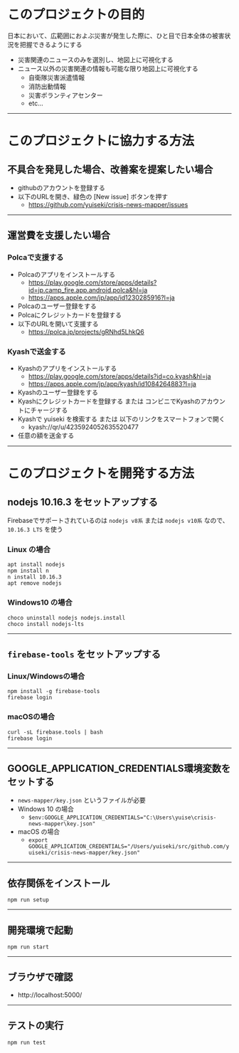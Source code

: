 
# このプロジェクトの目的
日本において、広範囲におよぶ災害が発生した際に、ひと目で日本全体の被害状況を把握できるようにする

  - 災害関連のニュースのみを選別し、地図上に可視化する
  - ニュース以外の災害関連の情報も可能な限り地図上に可視化する
    - 自衛隊災害派遣情報
    - 消防出動情報
    - 災害ボランティアセンター
    - etc...

----------

# このプロジェクトに協力する方法

## 不具合を発見した場合、改善案を提案したい場合
  - githubのアカウントを登録する
  - 以下のURLを開き、緑色の [New issue] ボタンを押す
    - https://github.com/yuiseki/crisis-news-mapper/issues

----------

## 運営費を支援したい場合
### Polcaで支援する
  - Polcaのアプリをインストールする
    - https://play.google.com/store/apps/details?id=jp.camp_fire.app.android.polca&hl=ja
    - https://apps.apple.com/jp/app/id1230285916?l=ja
  - Polcaのユーザー登録をする
  - Polcaにクレジットカードを登録する
  - 以下のURLを開いて支援する
    - https://polca.jp/projects/gRNhd5LhkQ6

### Kyashで送金する
  - Kyashのアプリをインストールする
    - https://play.google.com/store/apps/details?id=co.kyash&hl=ja
    - https://apps.apple.com/jp/app/kyash/id1084264883?l=ja
  - Kyashのユーザー登録をする
  - Kyashにクレジットカードを登録する または コンビニでKyashのアカウントにチャージする
  - Kyashで yuiseki を検索する または 以下のリンクをスマートフォンで開く
    - kyash://qr/u/4235924052635520477
  - 任意の額を送金する

----------

# このプロジェクトを開発する方法

## nodejs 10.16.3 をセットアップする
Firebaseでサポートされているのは
`nodejs v8系` または `nodejs v10系` なので、
`10.16.3 LTS` を使う

### Linux の場合
```
apt install nodejs
npm install n
n install 10.16.3
apt remove nodejs
```

### Windows10 の場合
```
choco uninstall nodejs nodejs.install
choco install nodejs-lts
```

----------

## `firebase-tools` をセットアップする
### Linux/Windowsの場合
```
npm install -g firebase-tools
firebase login
```

### macOSの場合
```
curl -sL firebase.tools | bash
firebase login
```

----------

## GOOGLE_APPLICATION_CREDENTIALS環境変数をセットする
  - `news-mapper/key.json` というファイルが必要
  - Windows 10 の場合
    - `$env:GOOGLE_APPLICATION_CREDENTIALS="C:\Users\yuise\crisis-news-mapper\key.json"`
  - macOS の場合
    - `export GOOGLE_APPLICATION_CREDENTIALS="/Users/yuiseki/src/github.com/yuiseki/crisis-news-mapper/key.json"`

----------

## 依存関係をインストール
```
npm run setup
```

----------

## 開発環境で起動
```
npm run start
```

----------

## ブラウザで確認
  - http://localhost:5000/

----------

## テストの実行
```
npm run test
```

